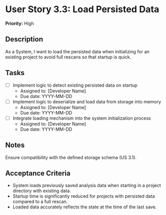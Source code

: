 # User Story 3.3: Load Persisted Data

**Priority:** High

## Description
As a System, I want to load the persisted data when initializing for an existing project to avoid full rescans so that startup is quick.

## Tasks
- [ ] Implement logic to detect existing persisted data on startup
  - Assigned to: [Developer Name]
  - Due date: YYYY-MM-DD
- [ ] Implement logic to deserialize and load data from storage into memory
  - Assigned to: [Developer Name]
  - Due date: YYYY-MM-DD
- [ ] Integrate loading mechanism into the system initialization process
  - Assigned to: [Developer Name]
  - Due date: YYYY-MM-DD

## Notes
Ensure compatibility with the defined storage schema (US 3.1).

## Acceptance Criteria
- System loads previously saved analysis data when starting in a project directory with existing data.
- Startup time is significantly reduced for projects with persisted data compared to a full rescan.
- Loaded data accurately reflects the state at the time of the last save.
